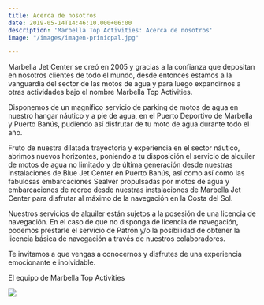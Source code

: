 ```yaml
---
title: Acerca de nosotros
date: 2019-05-14T14:46:10.000+06:00
description: 'Marbella Top Activities: Acerca de nosotros'
image: "/images/imagen-prinicpal.jpg"

---
```

Marbella Jet Center se creó en 2005 y gracias a la confianza que depositan en nosotros clientes de todo el mundo, desde entonces estamos a la vanguardia del sector de las motos de agua y para luego expandirnos a otras actividades bajo el nombre Marbella Top Activities.

Disponemos de un magnífico servicio de parking de motos de agua en nuestro hangar náutico y a pie de agua, en el Puerto Deportivo de Marbella y Puerto Banús, pudiendo así disfrutar de tu moto de agua durante todo el año.

Fruto de nuestra dilatada trayectoria y experiencia en el sector náutico, abrimos nuevos horizontes, poniendo a tu disposición el servicio de alquiler de motos de agua no limitado y de última generación desde nuestras instalaciones de Blue Jet Center en Puerto Banús, así como así como las fabulosas embarcaciones Sealver propulsadas por motos de agua y embarcaciones de recreo desde nuestras instalaciones de Marbella Jet Center para disfrutar al máximo de la navegación en la Costa del Sol.

Nuestros servicios de alquiler están sujetos a la posesión de una licencia de navegación. En el caso de que no disponga de licencia de navegación, podemos prestarle el servicio de Patrón y/o la posibilidad de obtener la licencia básica de navegación a través de nuestros colaboradores.

Te invitamos a que vengas a conocernos y disfrutes de una experiencia emocionante e inolvidable.

El equipo de Marbella Top Activities

![](/images/marbellatopactivitieslocal.jpg)